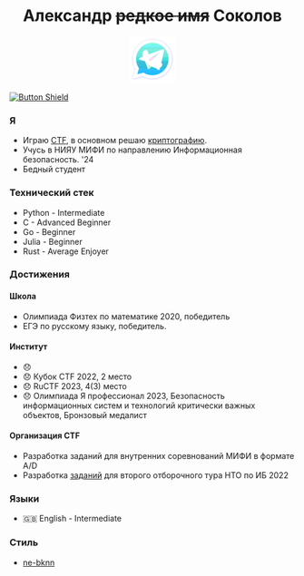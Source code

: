 <div align="center"> 
<h1>Александр <del>редкое имя</del> Соколов</h1>
  <a href="https://t.me/Sarkoxed" target="_blank">
    <img src="https://github.com/Sarkoxed/Sarkoxed/blob/main/telelogo.png">
  </a>
</div>


[![Button Shield]][Shield]


[Shield]: ./README-en.md

[Button Shield]: https://img.shields.io/badge/en-ff008d

### Я
 
  - Играю [CTF](https://ctftime.org/team/76463), в основном решаю [криптографию](https://github.com/Sarkoxed/ctf-writeups).
  - Учусь в НИЯУ МИФИ по направлению Информационная безопасность. '24
  - Бедный студент

### Технический стек
  
  - Python - Intermediate
  - C -      Advanced Beginner
  - Go -     Beginner
  - Julia -  Beginner
  - Rust -   Average Enjoyer

### Достижения

#### Школа

  - Олимпиада Физтех по математике 2020, победитель
  - ЕГЭ по русскому языку, победитель.

#### Институт

  - 😞
  - 😞 Кубок CTF 2022, 2 место
  - 😞 RuCTF 2023, 4(3) место
  - 😞 Олимпиада Я профессионал 2023, Безопасность информационных систем и технологий критически важных объектов, Бронзовый медалист

#### Организация CTF

- Разработка заданий для внутренних соревнований МИФИ в формате A/D
- Разработка [заданий](https://github.com/sprushed/nto2022_public/tree/master/tasks/crypto) для второго отборочного тура НТО по ИБ 2022

### Языки

  - :gb: English - Intermediate

### Стиль

  - [ne-bknn](https://github.com/ne-bknn)

<!--
**Sarkoxed/Sarkoxed** is a ✨ _special_ ✨ repository because its `README.md` (this file) appears on your GitHub profile.

Here are some ideas to get you started:

- 🔭 I’m currently working on ...
- 🌱 I’m currently learning ...
- 👯 I’m looking to collaborate on ...
- 🤔 I’m looking for help with ...
- 💬 Ask me about ...
- 📫 How to reach me: ...
- 😄 Pronouns: ...
- ⚡ Fun fact: ...
-->
